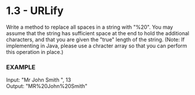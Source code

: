 # 1.3 - URLify

Write a method to replace all spaces in a string with "%20". You may assume that the string has sufficient space at the end to hold the additional characters, and that you are given the "true" length of the string. (Note: If implementing in Java, please use a chracter array so that you can perform this operation in place.)

### EXAMPLE
Input: "Mr John Smith     ", 13  
Output: "MR%20John%20Smith"